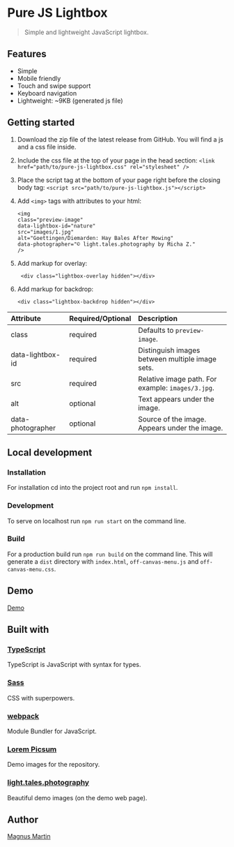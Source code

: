 # Pure JS Lightbox

> Simple and lightweight JavaScript lightbox.

## Features

- Simple
- Mobile friendly
- Touch and swipe support
- Keyboard navigation
- Lightweight: ~9KB (generated js file)

## Getting started

1. Download the zip file of the latest release from GitHub. You will find a js and a css file inside.
2. Include the css file at the top of your page in the head section:
   `<link href="path/to/pure-js-lightbox.css" rel="stylesheet" />`
3. Place the script tag at the bottom of your page right before the closing body tag:
   `<script src="path/to/pure-js-lightbox.js"></script>`
4. Add `<img>` tags with attributes to your html:

   ```
   <img
   class="preview-image"
   data-lightbox-id="nature"
   src="images/1.jpg"
   alt="Goettingen/Diemarden: Hay Bales After Mowing"
   data-photographer="© light.tales.photography by Micha Z."
   />
   ```
5. Add markup for overlay:

   ```
    <div class="lightbox-overlay hidden"></div>
   ```
6. Add markup for backdrop:

    ```
    <div class="lightbox-backdrop hidden"></div>
    ```

| Attribute         | Required/Optional | Description                                       |
|:------------------|-------------------|:--------------------------------------------------|
| class             | required          | Defaults to `preview-image`.                      |
| data-lightbox-id  | required          | Distinguish images between multiple image sets.   |
| src               | required          | Relative image path. For example: `images/3.jpg`. |  
| alt               | optional          | Text appears under the image.                     | 
| data-photographer | optional          | Source of the image. Appears under the image.     |  

## Local development

### Installation

For installation cd into the project root and run `npm install`.

### Development

To serve on localhost run `npm run start` on the command line.

### Build

For a production build run `npm run build` on the command line.
This will generate a `dist` directory with `index.html`, `off-canvas-menu.js` and `off-canvas-menu.css`.

## Demo

[Demo](https://pure-js-lightbox.com/)

## Built with

### [TypeScript](https://www.typescriptlang.org/)

TypeScript is JavaScript with syntax for types.

### [Sass](https://sass-lang.com/)

CSS with superpowers.

### [webpack](https://webpack.js.org/)

Module Bundler for JavaScript.

### [Lorem Picsum](https://picsum.photos)

Demo images for the repository.

### [light.tales.photography](https://www.instagram.com/light.tales.photography/)

Beautiful demo images (on the demo web page).

## Author

[Magnus Martin](https://mgnmrt.com/)
